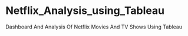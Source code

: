# Netflix_Analysis_using_Tableau
Dashboard And Analysis Of Netflix Movies And TV Shows Using Tableau
